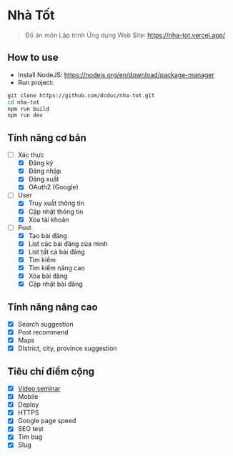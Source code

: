 # Nhà Tốt

> Đồ án môn Lập trình Ứng dụng Web
> Site: https://nha-tot.vercel.app/

## How to use

- Install NodeJS: https://nodejs.org/en/download/package-manager
- Run project:

```bash
git clone https://github.com/dcduc/nha-tot.git
cd nha-tot
npm run build
npm run dev
```

## Tính năng cơ bản

- [ ] Xác thực
  - [x] Đăng ký
  - [x] Đăng nhập
  - [x] Đăng xuất
  - [x] OAuth2 (Google)
- [ ] User
  - [x] Truy xuất thông tin
  - [x] Cập nhật thông tin
  - [x] Xóa tài khoản
- [ ] Post
  - [x] Tạo bài đăng
  - [x] List các bài đăng của mình
  - [x] List tất cả bài đăng
  - [x] Tìm kiếm
  - [x] Tìm kiếm nâng cao
  - [x] Xóa bài đăng
  - [x] Cập nhật bài đăng

## Tính năng nâng cao

- [x] Search suggestion
- [x] Post recommend
- [x] Maps
- [x] DIstrict, city, province suggestion

## Tiêu chí điểm cộng

- [x] [Video seminar](https://www.youtube.com/watch?v=R6oeYix3L_c)
- [x] Mobile
- [x] Deploy
- [x] HTTPS
- [x] Google page speed
- [x] SEO test
- [x] Tìm bug
- [x] Slug
